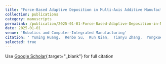 ```yaml
---
title: "Force-Based Adaptive Deposition in Multi-Axis Additive Manufacturing: Low Porosity for Enhanced Strength"
collection: publications
category: manuscripts
permalink: /publication/2025-01-01-Force-Based-Adaptive-Deposition-in-Multi-Axis-Additive-Manufacturing-Low-Porosity-for-Enhanced-Strength
date: 2025-01-01
venue: 'Robotics and Computer-Integrated Manufacturing'
citation: ' Yuming Huang,  Renbo Su,  Kun Qian,  Tianyu Zhang,  Yongxue Chen,  Tao Liu,  Guoxin Fang,  Weiming Wang,  Charlie Wang, &quot;Force-Based Adaptive Deposition in Multi-Axis Additive Manufacturing: Low Porosity for Enhanced Strength.&quot; Robotics and Computer-Integrated Manufacturing, 2025.'
selected: true 
---
```

Use [Google Scholar](https://scholar.google.com/scholar?q=Force+Based+Adaptive+Deposition+in+Multi+Axis+Additive+Manufacturing:+Low+Porosity+for+Enhanced+Strength){:target="_blank"} for full citation